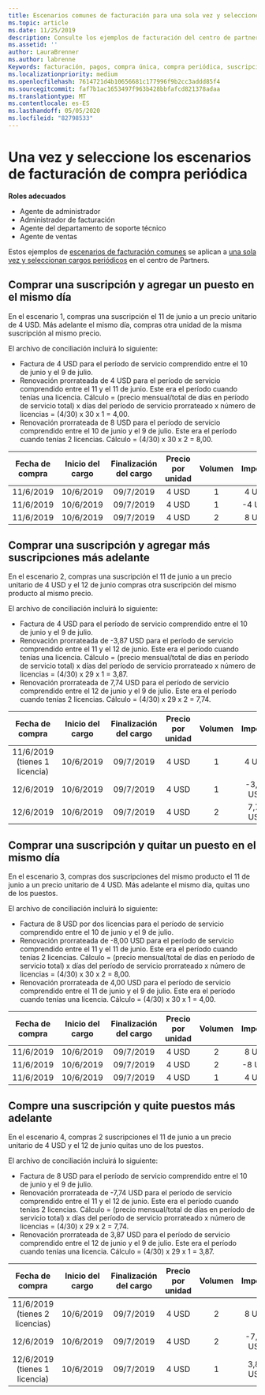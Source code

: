 ```yaml
---
title: Escenarios comunes de facturación para una sola vez y seleccione compras periódicas | Centro de Partners
ms.topic: article
ms.date: 11/25/2019
description: Consulte los ejemplos de facturación del centro de partners para una sola vez y seleccione compras periódicas; al adquirir suscripciones, agregar más suscripciones, agregar o quitar puestos.
ms.assetid: ''
author: LauraBrenner
ms.author: labrenne
Keywords: facturación, pagos, compra única, compra periódica, suscripciones, puestos
ms.localizationpriority: medium
ms.openlocfilehash: 7614721d4b10656681c177996f9b2cc3addd85f4
ms.sourcegitcommit: faf7b1ac1653497f963b428bbfafcd821378adaa
ms.translationtype: MT
ms.contentlocale: es-ES
ms.lasthandoff: 05/05/2020
ms.locfileid: "82798533"
---
```

# <a name="one-time-and-select-recurring-purchase-billing-scenarios"></a>Una vez y seleccione los escenarios de facturación de compra periódica

**Roles adecuados**

- Agente de administrador
- Administrador de facturación
- Agente del departamento de soporte técnico
- Agente de ventas

Estos ejemplos de [escenarios de facturación comunes](common-billing-scenarios.md) se aplican a [una sola vez y seleccionan cargos periódicos](one-time-and-recurring-billing.md) en el centro de Partners.

## <a name="purchase-a-subscription-and-add-a-seat-on-the-same-day"></a>Comprar una suscripción y agregar un puesto en el mismo día

En el escenario 1, compras una suscripción el 11 de junio a un precio unitario de 4 USD. Más adelante el mismo día, compras otra unidad de la misma suscripción al mismo precio.

El archivo de conciliación incluirá lo siguiente:

- Factura de 4 USD para el período de servicio comprendido entre el 10 de junio y el 9 de julio.
- Renovación prorrateada de 4 USD para el período de servicio comprendido entre el 11 y el 11 de junio. Este era el período cuando tenías una licencia. Cálculo = (precio mensual/total de días en período de servicio total) x días del período de servicio prorrateado x número de licencias = (4/30) x 30 x 1 = 4,00.
- Renovación prorrateada de 8 USD para el período de servicio comprendido entre el 10 de junio y el 9 de julio. Este era el período cuando tenías 2 licencias. Cálculo = (4/30) x 30 x 2 = 8,00.

|**Fecha de compra**   |**Inicio del cargo** |**Finalización del cargo**  |**Precio por unidad**  |**Volumen**  |**Importe** |**Tipo de cargo** |
|:------:|:------:|:------:|:------:|:------:|:------:|:-----:|
|11/6/2019      |10/6/2019   |09/7/2019         |4 USD                |1                 |4 USD            |Nuevo         |
|11/6/2019     | 10/6/2019    |09/7/2019        |4 USD        |1        | -4 USD       |addQuantity           |
|11/6/2019     | 10/6/2019    |09/7/2019        |4 USD        | 2      |8 USD         |addQuantity           |

## <a name="purchase-a-subscription-and-add-more-subscriptions-later"></a>Comprar una suscripción y agregar más suscripciones más adelante

En el escenario 2, compras una suscripción el 11 de junio a un precio unitario de 4 USD y el 12 de junio compras otra suscripción del mismo producto al mismo precio.

El archivo de conciliación incluirá lo siguiente:

- Factura de 4 USD para el período de servicio comprendido entre el 10 de junio y el 9 de julio.
- Renovación prorrateada de -3,87 USD para el período de servicio comprendido entre el 11 y el 12 de junio. Este era el período cuando tenías una licencia. Cálculo = (precio mensual/total de días en período de servicio total) x días del período de servicio prorrateado x número de licencias = (4/30) x 29 x 1 = 3,87.
- Renovación prorrateada de 7,74 USD para el período de servicio comprendido entre el 12 de junio y el 9 de julio. Este era el período cuando tenías 2 licencias. Cálculo = (4/30) x 29 x 2 = 7,74.

|**Fecha de compra**   |**Inicio del cargo** |**Finalización del cargo**  |**Precio por unidad**  |**Volumen**  |**Importe** |**Tipo de cargo** |
|:------:|:------:|:------:|:------:|:------:|:------:|:-----:|
|11/6/2019 (tienes 1 licencia)     |10/6/2019   |09/7/2019         |4 USD         |1        |4 USD            |Nuevo         |
|12/6/2019     | 10/6/2019    |09/7/2019        |4 USD        |1        | -3,87 USD       |addQuantity           |
|12/6/2019     | 10/6/2019    |09/7/2019        |4 USD        | 2      |7,74 USD       |addQuantity           |

## <a name="purchase-a-subscription-and-remove-a-seat-on-the-same-day"></a>Comprar una suscripción y quitar un puesto en el mismo día

En el escenario 3, compras dos suscripciones del mismo producto el 11 de junio a un precio unitario de 4 USD. Más adelante el mismo día, quitas uno de los puestos.  

El archivo de conciliación incluirá lo siguiente:

- Factura de 8 USD por dos licencias para el período de servicio comprendido entre el 10 de junio y el 9 de julio.
- Renovación prorrateada de -8,00 USD para el período de servicio comprendido entre el 11 y el 11 de junio. Este era el período cuando tenías 2 licencias. Cálculo = (precio mensual/total de días en período de servicio total) x días del período de servicio prorrateado x número de licencias = (4/30) x 30 x 2 = 8,00.
- Renovación prorrateada de 4,00 USD para el período de servicio comprendido entre el 11 de junio y el 9 de julio. Este era el período cuando tenías una licencia. Cálculo = (4/30) x 30 x 1 = 4,00.

|**Fecha de compra**   |**Inicio del cargo** |**Finalización del cargo**  |**Precio por unidad**  |**Volumen**  |**Importe** |**Tipo de cargo** |
|:------:|:------:|:------:|:------:|:------:|:------:|:-----:|
|11/6/2019      |10/6/2019   |09/7/2019         |4 USD                |2                 |8 USD            |Nuevo         |
|11/6/2019     | 10/6/2019    |09/7/2019        |4 USD        |2        | -8 USD       |removeQuantity           |
|11/6/2019     | 10/6/2019    |09/7/2019        |4 USD        | 1      |4 USD         |removeQuantity           |

## <a name="purchase-a-subscription-and-remove-seats-later"></a>Compre una suscripción y quite puestos más adelante

En el escenario 4, compras 2 suscripciones el 11 de junio a un precio unitario de 4 USD y el 12 de junio quitas uno de los puestos.

El archivo de conciliación incluirá lo siguiente:

- Factura de 8 USD para el período de servicio comprendido entre el 10 de junio y el 9 de julio.
- Renovación prorrateada de -7,74 USD para el período de servicio comprendido entre el 11 y el 12 de junio. Este era el período cuando tenías 2 licencias. Cálculo = (precio mensual/total de días en período de servicio total) x días del período de servicio prorrateado x número de licencias = (4/30) x 29 x 2 = 7,74.
- Renovación prorrateada de 3,87 USD para el período de servicio comprendido entre el 12 de junio y el 9 de julio. Este era el período cuando tenías una licencia. Cálculo = (4/30) x 29 x 1 = 3,87.

|**Fecha de compra**   |**Inicio del cargo** |**Finalización del cargo**  |**Precio por unidad**  |**Volumen**  |**Importe** |**Tipo de cargo** |
|:------:|:------:|:------:|:------:|:------:|:------:|:-----:|
|11/6/2019 (tienes 2 licencias)     |10/6/2019   |09/7/2019         |4 USD         |2        |8 USD       |Nuevo       |
|12/6/2019     | 10/6/2019    |09/7/2019        |4 USD        |2        | -7,74 USD       |removeQuantity           |
|12/6/2019 (tienes 1 licencia)    | 10/6/2019    |09/7/2019   |4 USD    |1      |3,87 USD    |removeQuantity |
